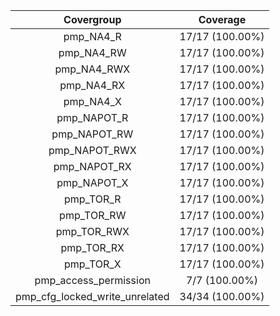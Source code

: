 
|Covergroup|Coverage|
|:--------:|:------:|
|pmp_NA4_R|17/17 (100.00%)|
|pmp_NA4_RW|17/17 (100.00%)|
|pmp_NA4_RWX|17/17 (100.00%)|
|pmp_NA4_RX|17/17 (100.00%)|
|pmp_NA4_X|17/17 (100.00%)|
|pmp_NAPOT_R|17/17 (100.00%)|
|pmp_NAPOT_RW|17/17 (100.00%)|
|pmp_NAPOT_RWX|17/17 (100.00%)|
|pmp_NAPOT_RX|17/17 (100.00%)|
|pmp_NAPOT_X|17/17 (100.00%)|
|pmp_TOR_R|17/17 (100.00%)|
|pmp_TOR_RW|17/17 (100.00%)|
|pmp_TOR_RWX|17/17 (100.00%)|
|pmp_TOR_RX|17/17 (100.00%)|
|pmp_TOR_X|17/17 (100.00%)|
|pmp_access_permission|7/7 (100.00%)|
|pmp_cfg_locked_write_unrelated|34/34 (100.00%)|
